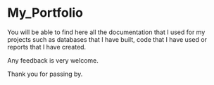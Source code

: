 # My_Portfolio

You will be able to find here all the documentation that I used for my projects such as databases that I have built, code that I have used or reports that I have created. 

Any feedback is very welcome. 

Thank you for passing by. 

